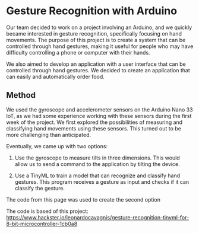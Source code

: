# Gesture Recognition with Arduino

Our team decided to work on a project involving an Arduino, and we quickly became interested in gesture recognition, specifically focusing on hand movements. The purpose of this project is to create a system that can be controlled through hand gestures, making it useful for people who may have difficulty controlling a phone or computer with their hands.

We also aimed to develop an application with a user interface that can be controlled through hand gestures. We decided to create an application that can easily and automatically order food.

## Method

We used the gyroscope and accelerometer sensors on the Arduino Nano 33 IoT, as we had some experience working with these sensors during the first week of the project. We first explored the possibilities of measuring and classifying hand movements using these sensors. This turned out to be more challenging than anticipated.

Eventually, we came up with two options:

1. Use the gyroscope to measure tilts in three dimensions. This would allow us to send a command to the application by tilting the device.

2. Use a TinyML to train a model that can recognize and classify hand gestures. This program receives a gesture as input and checks if it can classify the gesture.

The code from this page was used to create the second option

The code is based of this project: https://www.hackster.io/leonardocavagnis/gesture-recognition-tinyml-for-8-bit-microcontroller-1cb0a8